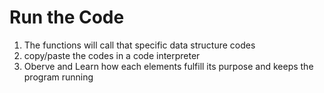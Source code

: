 # Run the Code

1. The functions will call that specific data structure codes
2. copy/paste the codes in a code interpreter
3. Oberve and Learn how each elements fulfill its purpose and keeps the program running
